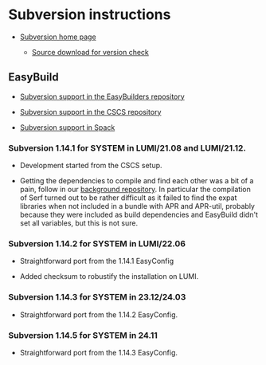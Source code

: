 # Subversion instructions

  * [Subversion home page](https://subversion.apache.org/)

      * [Source download for version check](https://subversion.apache.org/download.cgi)


## EasyBuild

  * [Subversion support in the EasyBuilders repository](https://github.com/easybuilders/easybuild-easyconfigs/tree/develop/easybuild/easyconfigs/s/Subversion)

  * [Subversion support in the CSCS repository](https://github.com/eth-cscs/production/tree/master/easybuild/easyconfigs/s/Subversion)

  * [Subversion support in Spack](https://github.com/spack/spack/tree/develop/var/spack/repos/builtin/packages/subversion)


### Subversion 1.14.1 for SYSTEM in LUMI/21.08 and LUMI/21.12.

  * Development started from the CSCS setup.

  * Getting the dependencies to compile and find each other was a bit of a pain,
    follow in our [background repository](https://github.com/Lumi-supercomputer/LUMI-EasyBuild-background).
    In particular the compilation of Serf turned out to be rather difficult as it failed
    to find the expat libraries when not included in a bundle with APR and APR-util,
    probably because they were included as build dependencies and EasyBuild didn't
    set all variables, but this is not sure.


### Subversion 1.14.2 for SYSTEM in LUMI/22.06

  * Straightforward port from the 1.14.1 EasyConfig

  * Added checksum to robustify the installation on LUMI.


### Subversion 1.14.3 for SYSTEM in 23.12/24.03

  * Straightforward port from the 1.14.2 EasyConfig.


### Subversion 1.14.5 for SYSTEM in 24.11

  * Straightforward port from the 1.14.3 EasyConfig.
  